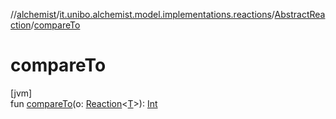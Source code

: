 //[alchemist](../../../index.md)/[it.unibo.alchemist.model.implementations.reactions](../index.md)/[AbstractReaction](index.md)/[compareTo](compare-to.md)

# compareTo

[jvm]\
fun [compareTo](compare-to.md)(o: [Reaction](../../it.unibo.alchemist.model.interfaces/-reaction/index.md)<[T](../../it.unibo.alchemist.model.implementations.movestrategies.speed/-interact-with-others/index.md)>): [Int](https://kotlinlang.org/api/latest/jvm/stdlib/kotlin/-int/index.html)
